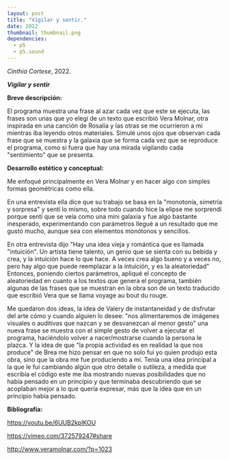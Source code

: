 ```yaml
---
layout: post
title: "Vigilar y sentir."
date: 2022
thumbnail: thumbnail.png
dependencies:
  - p5
  - p5.sound
---
```


<div id="div-sketch">
  <script type="text/javascript" src="sketch.js"></script>
</div>

_Cinthia Cortese_, 2022.

**_Vigilar y sentir_**

**Breve descripción:**

El programa muestra una frase al azar cada vez que este se ejecuta, las frases son unas que yo elegí de un texto que escribió Vera Molnar, otra inspirada en una canción de Rosalía y las otras se me ocurrieron a mi mientras iba leyendo otros materiales.
Simulé unos ojos que observan cada frase que se muestra y la galaxia que se forma cada vez que se reproduce el programa, como si fuera que hay una mirada vigilando cada "sentimiento" que se presenta. 

**Desarrollo estético y conceptual:**

Me enfoqué principalmente en Vera Molnar y en hacer algo con simples formas geométricas como ella.

En una entrevista ella dice que su trabajo se basa en la "monotonía, simetría y sorpresa" y sentí lo mismo, sobre todo cuando hice la elipse me sorprendí porque sentí que se veía como una mini galaxia y fue algo bastante inesperado, experimentando con parámetros llegué a un resultado que me gustó mucho, aunque sea con elementos monótonos y sencillos.

En otra entrevista dijo "Hay una idea vieja y romántica que es llamada "intuición". Un artista tiene talento, un genio que se sienta con su bebida y crea, y la intuición hace lo que hace. A veces crea algo bueno y a veces no, pero hay algo que puede reemplazar a la intuición, y es la aleatoriedad" Entonces, poniendo ciertos parámetros, apliqué el concepto de aleatoriedad en cuanto a los textos que genera el programa, también algunas de las frases que se muestran en la obra son de un texto traducido que escribió Vera que se llama voyage au bout du rouge.

Me quedaron dos ideas, la idea de Valery de instantaneidad y de disfrutar del arte cómo y cuando alguien lo desee: "nos alimentaremos de imágenes visuales o auditivas que nazcan y se desvanezcan al menor gesto" una nueva frase se muestra con el simple gesto de volver a ejecutar el programa, haciéndolo volver a nacer/mostrarse cuando la persona le plazca. Y la idea de que "la propia actividad es en realidad la que nos produce" de Brea me hizo pensar en que no solo fui yo quien produjo esta obra, sino que la obra me fue produciendo a mí. Tenía una idea principal a la que le fui cambiando algún que otro detalle o sutileza, a medida que escribía el código este me iba mostrando nuevas posibilidades que no había pensado en un principio y que terminaba descubriendo que se acoplaban mejor a lo que quería expresar, más que la idea que en un principio había pensado.

**Bibliografía:**

https://youtu.be/6UUB2kplKOU

https://vimeo.com/372579247#share

http://www.veramolnar.com/?p=1023
